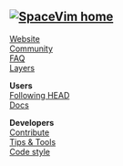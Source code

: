 [![SpaceVim home](https://spacevim.org/logo.png)](Home)
--
[Website](https://spacevim.org/)  
[Community](https://spacevim.org/community/)  
[FAQ](https://spacevim.org/faq/)  
[Layers](https://spacevim.org/layers/)

**Users**  
[Following HEAD](Following-HEAD)  
[Docs](http://spacevim.org/documentation/)  

**Developers**  
[Contribute](https://spacevim.org/development/)  
[Tips & Tools](development-tips)  
[Code style](http://spacevim.org/conventions/)  
